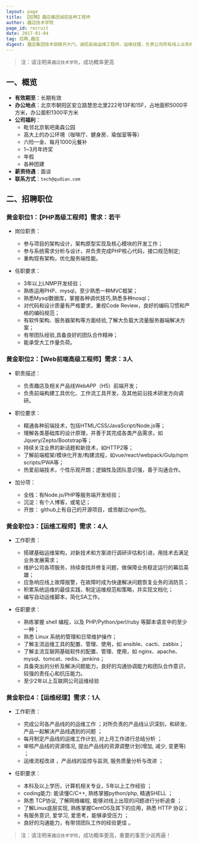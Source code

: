 ```yaml
---
layout: page
title: 【招聘】趣店集团诚招各种工程师
author: 趣店技术学院
page_id: recruit
date: 2017-01-04
tag: 招聘,趣店
digest: 趣店集团技术部敞开大门，诚招高级运维工程师、运维经理，负责公司所有线上业务的运维管理工作
---
```


> 注：请注明来`趣店技术学院`，成功概率更高

## 一、概览

* **有效期至**：长期有效
* **办公地点**：北京市朝阳区安立路慧忠北里222号13F和15F，占地面积5000平方米，办公面积1300平方米
* **公司福利**：
    * 毗邻北京氧吧奥森公园
    * 高大上的办公环境（咖啡厅、健身房、瑜伽室等等）
    * 六险一金、每月1000元餐补
    * 1~3月年终奖
    * 年假
    * 各种团建
* **薪资待遇**：面谈
* **联系方式**：`tech@qudian.com`
   
## 二、招聘职位

### 黄金职位1：【PHP高级工程师】需求：若干

* 岗位职责：
    * 参与项目的架构设计，架构原型实现及核心模块的开发工作；
    * 参与系统需求分析与设计，并负责完成PHP核心代码，接口规范制定;
    * 重构现有架构，优化服务端性能。

* 任职要求：
    * 3年以上LNMP开发经验；
    * 熟练运用PHP、mysql，至少熟悉一种MVC框架；
    * 熟悉Mysql数据库，掌握各种调优技巧,熟悉多种nosql；
    * 对代码和设计质量有严格要求，重视Code Review，良好的编码习惯和严格的编码规范；
    * 有软件架构、服务器架构等方面经验,了解大负载大流量服务器端解决方案；
    * 有带团队经验,具备良好的团队合作精神；
    * 能承受大工作量负荷。

### 黄金职位2：【Web前端高级工程师】需求：3人

* 职责描述：
  * 负责趣店及相关产品线WebAPP（H5）前端开发；
  * 负责前端构建工具优化、工作流工具开发，及其他前沿技术研发方向调研。

* 职位要求：
  * 精通各种前端技术，包括HTML/CSS/JavaScript/Node.js等；
  * 理解各类基础库的设计原理，并善于其完成各类产品需求，如Jquery/Zepto/Bootstrap等；
  * 持续关注业界的新话题和新技术，如HTTP2等；
  * 了解前端框架/模块化开发/构建流程，如vue/react/webpack/Gulp/npm scripts/PWA等；
  * 热爱前端技术，个性乐观开朗；逻辑性及团队意识强，善于沟通合作。

* 加分项：
  * 全栈：有Node.js/PHP等服务端开发经验；
  * 沉淀：有个人博客，或笔记；
  * 开放： github上有自己的开源项目，或贡献过npm包。


### 黄金职位3：【运维工程师】需求：4人

* 工作职责：
    * 搭建基础运维架构，对新技术和方案进行调研评估和引进，用技术去满足业务发展需求；
    * 维护公司各项服务，持续查找并修复问题，做保障业务稳定运行的幕后英雄；
    * 应急响应线上故障报警，在故障时成为快速解决问题恢复业务的消防员；
    * 积累系统运维的最佳实践，制定运维规范和策略，并实现文档化；
    * 编写自动运维脚本，简化SA工作。
   
* 任职要求：
    * 熟练掌握 shell 编程，以及 PHP/Python/perl/ruby 等脚本语言中的至少一种；
    * 熟悉 Linux 系统的管理和日常维护操作；
    * 了解主流运维工具的配置、管理、使用，如 ansible、cacti、zabbix；
    * 了解主流互联网基础软件的配置、管理、使用，如 nginx、apache、mysql、tomcat、redis、jenkins；
    * 具备突出的分析及解决问题能力，良好的沟通协调能力和团队合作意识，较强的责任心和抗压能力。
    * 至少2年以上互联网公司运维经验
   
### 黄金职位4：【运维经理】需求：1人

* 工作职责：
    * 完成公司各产品线的的运维工作 ；对所负责的产品线认识深刻，和研发、产品一起解决产品线遇到的问题 ；
    * 每月制定产品线的运维工作计划, 对上月工作进行总结分析 ；
    * 审核产品线的资源情况, 提出产品线的资源调整计划(增加, 减少, 变更等) ；
    * 运维流程改进 ，产品线的监控与监测, 服务质量分析与改进 ；

* 任职要求：
    * 本科及以上学历，计算机相关专业，5年以上工作经验 ；
    * coding能力: 能读懂C/C++, 熟练掌握python/php, 精通SHELL ；
    * 熟悉 TCP协议, 了解网络编程, 能够对线上出现的问题进行分析追查 ；
    * 了解Linux底层实现, 熟练掌握CentOS及其下的应用，熟悉 HTTP 协议；
    * 有服务意识, 爱学习, 爱思考，能够承受压力 ；
    * 良好的沟通能力，有带领团队工作的经验更佳 。
    
    
> 注：请注明来`趣店技术学院`，成功概率更高，重要的事至少说两遍！
